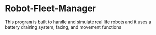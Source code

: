 # Robot-Fleet-Manager
This program is built to handle and simulate real life robots and it uses a battery draining system, facing, and movement functions
